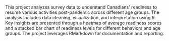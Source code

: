 This project analyzes survey data to understand Canadians' readiness to resume various activities post-pandemic across different age groups. The analysis includes data cleaning, visualization, and interpretation using R. Key insights are presented through a heatmap of average readiness scores and a stacked bar chart of readiness levels for different behaviors and age groups. The project leverages RMarkdown for documentation and reporting.
